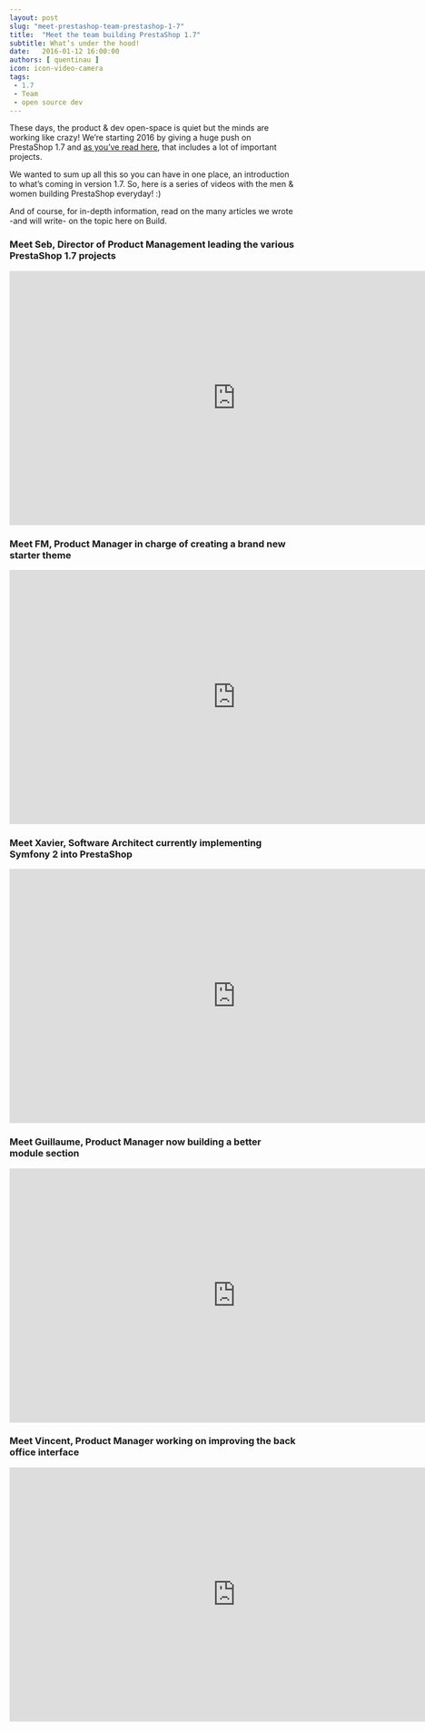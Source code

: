 ```yaml
---
layout: post
slug: "meet-prestashop-team-prestashop-1-7"
title:  "Meet the team building PrestaShop 1.7"
subtitle: What’s under the hood!
date:   2016-01-12 16:00:00
authors: [ quentinau ]
icon: icon-video-camera
tags:
 - 1.7
 - Team
 - open source dev
---
```


These days, the product & dev open-space is quiet but the minds are working like crazy! We’re starting 2016 by giving a huge push on PrestaShop 1.7 and [as you’ve read here](http://build.prestashop.com/news/version-1-7-0-0-is-underway/), that includes a lot of important projects.

We wanted to sum up all this so you can have in one place, an introduction to what’s coming in version 1.7. So, here is a series of videos with the men & women building PrestaShop everyday! :)

And of course, for in-depth information, read on the many articles we wrote -and will write- on the topic here on Build.

### Meet Seb, Director of Product Management leading the various PrestaShop 1.7 projects

<iframe width="796" height="448" src="https://www.youtube.com/embed/AuthkLchyqM?rel=0" frameborder="0" allowfullscreen></iframe>


### Meet FM, Product Manager in charge of creating a brand new starter theme

<iframe width="796" height="448" src="https://www.youtube.com/embed/srpXHSlKf-w?rel=0" frameborder="0" allowfullscreen></iframe>


### Meet Xavier, Software Architect currently implementing Symfony 2 into PrestaShop

<iframe width="796" height="448" src="https://www.youtube.com/embed/1q3JW1eRoE4?rel=0" frameborder="0" allowfullscreen></iframe>


### Meet Guillaume, Product Manager now building a better module section

<iframe width="796" height="448" src="https://www.youtube.com/embed/cWwE3Eb0QsM?rel=0" frameborder="0" allowfullscreen></iframe>


### Meet Vincent, Product Manager working on improving the back office interface

<iframe width="796" height="448" src="https://www.youtube.com/embed/vBXjHMss5KQ?rel=0" frameborder="0" allowfullscreen></iframe>
